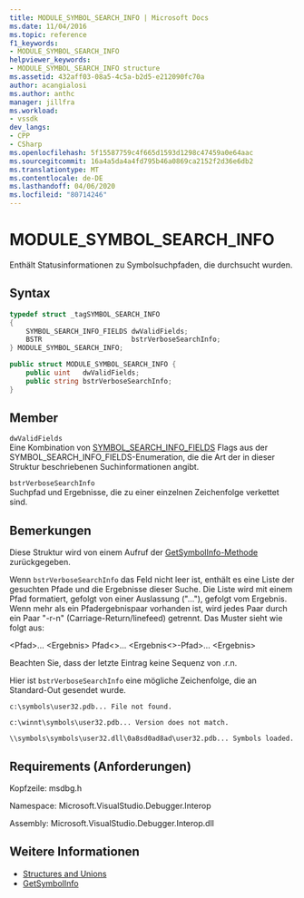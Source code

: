 ```yaml
---
title: MODULE_SYMBOL_SEARCH_INFO | Microsoft Docs
ms.date: 11/04/2016
ms.topic: reference
f1_keywords:
- MODULE_SYMBOL_SEARCH_INFO
helpviewer_keywords:
- MODULE_SYMBOL_SEARCH_INFO structure
ms.assetid: 432aff03-08a5-4c5a-b2d5-e212090fc70a
author: acangialosi
ms.author: anthc
manager: jillfra
ms.workload:
- vssdk
dev_langs:
- CPP
- CSharp
ms.openlocfilehash: 5f15587759c4f665d1593d1298c47459a0e64aac
ms.sourcegitcommit: 16a4a5da4a4fd795b46a0869ca2152f2d36e6db2
ms.translationtype: MT
ms.contentlocale: de-DE
ms.lasthandoff: 04/06/2020
ms.locfileid: "80714246"
---
```

# <a name="module_symbol_search_info"></a>MODULE_SYMBOL_SEARCH_INFO

Enthält Statusinformationen zu Symbolsuchpfaden, die durchsucht wurden.

## <a name="syntax"></a>Syntax

```cpp
typedef struct _tagSYMBOL_SEARCH_INFO
{
    SYMBOL_SEARCH_INFO_FIELDS dwValidFields;
    BSTR                      bstrVerboseSearchInfo;
} MODULE_SYMBOL_SEARCH_INFO;
```

```csharp
public struct MODULE_SYMBOL_SEARCH_INFO {
    public uint   dwValidFields;
    public string bstrVerboseSearchInfo;
}
```

## <a name="members"></a>Member

`dwValidFields`\
Eine Kombination von [SYMBOL_SEARCH_INFO_FIELDS](../../../extensibility/debugger/reference/symbol-search-info-fields.md) Flags aus der SYMBOL_SEARCH_INFO_FIELDS-Enumeration, die die Art der in dieser Struktur beschriebenen Suchinformationen angibt.

`bstrVerboseSearchInfo`\
Suchpfad und Ergebnisse, die zu einer einzelnen Zeichenfolge verkettet sind.

## <a name="remarks"></a>Bemerkungen

Diese Struktur wird von einem Aufruf der [GetSymbolInfo-Methode](../../../extensibility/debugger/reference/idebugmodule3-getsymbolinfo.md) zurückgegeben.

Wenn `bstrVerboseSearchInfo` das Feld nicht leer ist, enthält es eine Liste der gesuchten Pfade und die Ergebnisse dieser Suche. Die Liste wird mit einem Pfad formatiert, gefolgt von einer Auslassung ("..."), gefolgt vom Ergebnis. Wenn mehr als ein Pfadergebnispaar vorhanden ist, wird jedes Paar durch ein Paar "-r-n" (Carriage-Return/linefeed) getrennt. Das Muster sieht wie folgt aus:

\<Pfad>... \<Ergebnis> Pfad\<>... \<Ergebnis\<>-Pfad>... \<Ergebnis>

Beachten Sie, dass der letzte Eintrag keine Sequenz von .r.n.

Hier ist `bstrVerboseSearchInfo` eine mögliche Zeichenfolge, die an Standard-Out gesendet wurde.

`c:\symbols\user32.pdb... File not found.`

`c:\winnt\symbols\user32.pdb... Version does not match.`

`\\symbols\symbols\user32.dll\0a8sd0ad8ad\user32.pdb... Symbols loaded.`

## <a name="requirements"></a>Requirements (Anforderungen)

Kopfzeile: msdbg.h

Namespace: Microsoft.VisualStudio.Debugger.Interop

Assembly: Microsoft.VisualStudio.Debugger.Interop.dll

## <a name="see-also"></a>Weitere Informationen

- [Structures and Unions](../../../extensibility/debugger/reference/structures-and-unions.md)
- [GetSymbolInfo](../../../extensibility/debugger/reference/idebugmodule3-getsymbolinfo.md)
